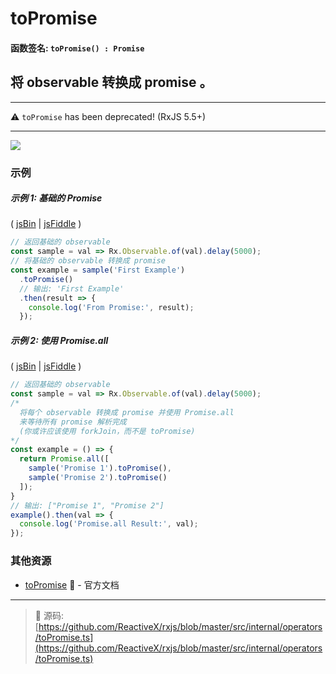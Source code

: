 # toPromise

#### 函数签名: `toPromise() : Promise`

## 将 observable 转换成 promise 。

---

:warning: `toPromise` has been deprecated! (RxJS 5.5+)

---

<div class="ua-ad"><div class="ua-ad"><a href="https://ultimateangular.com/?ref=76683_kee7y7vk"><img src="https://ultimateangular.com/assets/img/banners/ua-leader.svg"></a></div></div>

### 示例

##### 示例 1: 基础的 Promise

( [jsBin](http://jsbin.com/favoqecixi/1/edit?js,console) |
[jsFiddle](https://jsfiddle.net/btroncone/thykc9up/) )

```js
// 返回基础的 observable
const sample = val => Rx.Observable.of(val).delay(5000);
// 将基础的 observable 转换成 promise
const example = sample('First Example')
  .toPromise()
  // 输出: 'First Example'
  .then(result => {
    console.log('From Promise:', result);
  });
```

##### 示例 2: 使用 Promise.all

( [jsBin](http://jsbin.com/hutiyicaco/1/edit?js,console) |
[jsFiddle](https://jsfiddle.net/btroncone/xzu6u7hs/) )

```js
// 返回基础的 observable
const sample = val => Rx.Observable.of(val).delay(5000);
/*
  将每个 observable 转换成 promise 并使用 Promise.all 
  来等待所有 promise 解析完成
  (你或许应该使用 forkJoin，而不是 toPromise)
*/
const example = () => {
  return Promise.all([
    sample('Promise 1').toPromise(),
    sample('Promise 2').toPromise()
  ]);
}
// 输出: ["Promise 1", "Promise 2"]
example().then(val => {
  console.log('Promise.all Result:', val);
});
```

### 其他资源

- [toPromise](https://cn.rx.js.org/class/es6/Observable.js~Observable.html#instance-method-toPromise) :newspaper: - 官方文档

---
> :file_folder: 源码:  [https://github.com/ReactiveX/rxjs/blob/master/src/internal/operators/toPromise.ts](https://github.com/ReactiveX/rxjs/blob/master/src/internal/operators/toPromise.ts)
